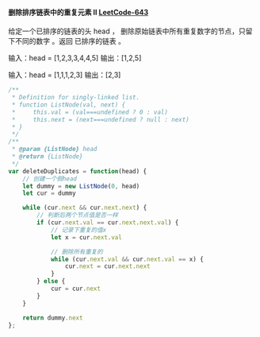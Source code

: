#### 删除排序链表中的重复元素 II [LeetCode-643](https://leetcode.cn/problems/remove-duplicates-from-sorted-list-ii/)

给定一个已排序的链表的头 head ， 删除原始链表中所有重复数字的节点，只留下不同的数字 。返回 已排序的链表 。

输入：head = [1,2,3,3,4,4,5]
输出：[1,2,5]

输入：head = [1,1,1,2,3]
输出：[2,3]

```js
/**
 * Definition for singly-linked list.
 * function ListNode(val, next) {
 *     this.val = (val===undefined ? 0 : val)
 *     this.next = (next===undefined ? null : next)
 * }
 */
/**
 * @param {ListNode} head
 * @return {ListNode}
 */
var deleteDuplicates = function(head) {
    // 创建一个假head
    let dummy = new ListNode(0, head)
    let cur = dummy

    while (cur.next && cur.next.next) {
        // 判断后两个节点值是否一样
        if (cur.next.val == cur.next.next.val) {
            // 记录下重复的值x
            let x = cur.next.val

            // 删除所有重复的
            while (cur.next.val && cur.next.val == x) {
                cur.next = cur.next.next
            }
        } else {
            cur = cur.next
        }
    }

    return dummy.next
};
```